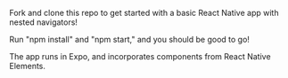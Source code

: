 Fork and clone this repo to get started with a basic React Native app with nested navigators!

Run "npm install" and "npm start," and you should be good to go!

The app runs in Expo, and incorporates components from React Native Elements.
